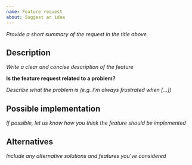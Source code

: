 ```yaml
---
name: Feature request
about: Suggest an idea
---
```


_Provide a short summary of the request in the title above_

## Description

_Write a clear and concise description of the feature_

**Is the feature request related to a problem?**

_Describe what the problem is (e.g. I'm always frustrated when […])_

## Possible implementation

_If possible, let us know how you think the feature should be implemented_

## Alternatives

_Include any alternative solutions and features you've considered_
